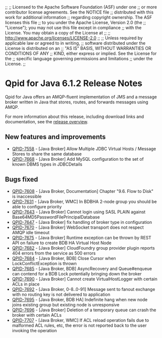 ;;
;; Licensed to the Apache Software Foundation (ASF) under one
;; or more contributor license agreements.  See the NOTICE file
;; distributed with this work for additional information
;; regarding copyright ownership.  The ASF licenses this file
;; to you under the Apache License, Version 2.0 (the
;; "License"); you may not use this file except in compliance
;; with the License.  You may obtain a copy of the License at
;; 
;;   http://www.apache.org/licenses/LICENSE-2.0
;; 
;; Unless required by applicable law or agreed to in writing,
;; software distributed under the License is distributed on an
;; "AS IS" BASIS, WITHOUT WARRANTIES OR CONDITIONS OF ANY
;; KIND, either express or implied.  See the License for the
;; specific language governing permissions and limitations
;; under the License.
;;

# Qpid for Java 6.1.2 Release Notes

Qpid for Java offers an AMQP-fluent implementation of JMS and a message
broker written in Java that stores, routes, and forwards messages
using AMQP.

For more information about this release, including download links and
documentation, see the [release overview](index.html).


## New features and improvements

 - [QPID-7558](https://issues.apache.org/jira/browse/QPID-7558) - [Java Broker] Allow Multiple JDBC Virtual Hosts / Message Stores to share the same database
 - [QPID-7668](https://issues.apache.org/jira/browse/QPID-7668) - [Java Broker] Add MySQL configuration to the set of known DBMS types in JDBCDetails

## Bugs fixed

 - [QPID-7608](https://issues.apache.org/jira/browse/QPID-7608) - [Java Broker, Documentation] Chapter "9.6. Flow to Disk" is inaccessible
 - [QPID-7631](https://issues.apache.org/jira/browse/QPID-7631) - [Java Broker, WMC] In BDBHA 2-node group you should be able to configure priority
 - [QPID-7643](https://issues.apache.org/jira/browse/QPID-7643) - [Java Broker] Cannot login using SASL PLAIN against Base64MD5PasswordFilePrincipalDatabase
 - [QPID-7647](https://issues.apache.org/jira/browse/QPID-7647) - [Java Broker] fix handling of broker type in configuration
 - [QPID-7670](https://issues.apache.org/jira/browse/QPID-7670) - [Java Broker] WebSocket transport does not respect AMQP idle timeout
 - [QPID-7675](https://issues.apache.org/jira/browse/QPID-7675) - [Java Broker] Runtime exception can be thrown by REST API on failure to create BDB HA Virtual Host Node
 - [QPID-7682](https://issues.apache.org/jira/browse/QPID-7682) - [Java Broker] CloudFoundry group provider plugin reports 404 errors from the service as 500 errors
 - [QPID-7684](https://issues.apache.org/jira/browse/QPID-7684) - [Java Broker, BDB] Close Cursor when LockConflictException is thrown
 - [QPID-7685](https://issues.apache.org/jira/browse/QPID-7685) - [Java Broker, BDB] AsyncRecovery and Queue#enqueue can contend for a BDB Lock potentially bringing down the broker
 - [QPID-7690](https://issues.apache.org/jira/browse/QPID-7690) - [Java Broker] Cannot create VirtualHostLogger with certain ACLs in place
 - [QPID-7692](https://issues.apache.org/jira/browse/QPID-7692) - [Java Broker, 0-8..0-91]  Message sent to fanout exchange with no routing key is not delivered to application
 - [QPID-7695](https://issues.apache.org/jira/browse/QPID-7695) - [Java Broker, BDB HA] Indefinite hang when new node joins existing group but existing node is unresponsive
 - [QPID-7696](https://issues.apache.org/jira/browse/QPID-7696) - [Java Broker] Deletion of a temporary queue can crash the broker with certain ACLs
 - [QPID-7707](https://issues.apache.org/jira/browse/QPID-7707) - [Java Broker, WMC] If ACL reload operation fails due to  malformed ACL rules, etc, the error is not reported back to the user invoking the operation